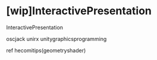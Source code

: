# [wip]InteractivePresentation
InteractivePresentation

oscjack
unirx
unitygraphicsprogramming

ref hecomitips(geometryshader)
